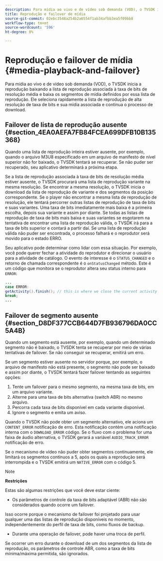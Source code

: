 ```yaml
---
description: Para mídia ao vivo e de vídeo sob demanda (VOD), o TVSDK inicia a reprodução baixando a lista de reprodução associada à taxa de bits de resolução média e baixa os segmentos de mídia definidos por essa lista de reprodução. Ele seleciona rapidamente a lista de reprodução de alta resolução de taxa de bits e sua mídia associada e continua o processo de download.
title: Reprodução e failover de mídia
source-git-commit: 02ebc3548a254b2a6554f1ab34afbb3ea5f09bb8
workflow-type: tm+mt
source-wordcount: '596'
ht-degree: 0%

---
```


# Reprodução e failover de mídia {#media-playback-and-failover}

Para mídia ao vivo e de vídeo sob demanda (VOD), o TVSDK inicia a reprodução baixando a lista de reprodução associada à taxa de bits de resolução média e baixa os segmentos de mídia definidos por essa lista de reprodução. Ele seleciona rapidamente a lista de reprodução de alta resolução de taxa de bits e sua mídia associada e continua o processo de download.

## Failover de lista de reprodução ausente {#section_4EA0AEFA7FB84FCEA699DFB10B135368}

Quando uma lista de reprodução inteira estiver ausente, por exemplo, quando o arquivo M3U8 especificado em um arquivo de manifesto de nível superior não for baixado, o TVSDK tentará se recuperar. Se não puder ser recuperado, seu aplicativo determinará a próxima etapa.

Se a lista de reprodução associada à taxa de bits de resolução média estiver ausente, o TVSDK procurará uma lista de reprodução variante na mesma resolução. Se encontrar a mesma resolução, o TVSDK inicia o download da lista de reprodução de variante e dos segmentos da posição correspondente. Se o player não encontrar a mesma lista de reprodução de resolução, ele tentará percorrer outras listas de reprodução de taxa de bits e suas variantes. Uma taxa de bits imediatamente mais baixa é a primeira escolha, depois sua variante e assim por diante. Se todas as listas de reprodução de taxa de bits mais baixa e suas variantes se esgotarem na tentativa de encontrar uma lista de reprodução válida, o TVSDK irá para a taxa de bits superior e contará a partir daí. Se uma lista de reprodução válida não puder ser encontrada, o processo falhará e o reprodutor será movido para o estado ERRO.

Seu aplicativo pode determinar como lidar com essa situação. Por exemplo, você pode querer fechar a atividade do reprodutor e direcionar o usuário para a atividade de catálogo. O evento de interesse é o `STATUS_CHANGED` e o retorno de chamada correspondente é o `onStatusChanged` método. Este é um código que monitora se o reprodutor altera seu status interno para `ERROR`:

```java
... 
case ERROR: 
getActivity().finish(); // this is where we close the current activity (the Player activity) 
break; 
...
```

## Failover de segmento ausente {#section_D8DF377CCB644D7FB936796DA0CC5A4B}

Quando um segmento está ausente, por exemplo, quando um determinado segmento não é baixado, o TVSDK tenta se recuperar por meio de várias tentativas de failover. Se não conseguir se recuperar, emitirá um erro.

Se um segmento estiver ausente no servidor porque, por exemplo, o arquivo de manifesto não está presente, o segmento não pode ser baixado e assim por diante, o TVSDK tentará fazer failover tentando as seguintes opções:

1. Tente um failover para o mesmo segmento, na mesma taxa de bits, em um arquivo variante.
1. Alterne para uma taxa de bits alternativa (switch ABR) no mesmo arquivo.
1. Percorra cada taxa de bits disponível em cada variante disponível.
1. Ignore o segmento e emita um aviso.

Quando o TVSDK não pode obter um segmento alternativo, ele aciona um `CONTENT_ERROR` notificação de erro. Esta notificação contém uma notificação interna com o `DOWNLOAD_ERROR` código. Se o fluxo com o problema for uma faixa de áudio alternativa, o TVSDK gerará a variável `AUDIO_TRACK_ERROR` notificação de erro.

Se o mecanismo de vídeo não puder obter segmentos continuamente, ele limitará os segmentos contínuos a 5, após os quais a reprodução será interrompida e o TVSDK emitirá um `NATIVE_ERROR` com o código 5.

>[!NOTE]
>
>**Restrições**
>
>Estas são algumas restrições que você deve estar ciente:
>
>* Os parâmetros de controle da taxa de bits adaptável (ABR) não são considerados quando ocorre um failover.
>
>  Isso ocorre porque o mecanismo de failover foi projetado para usar qualquer uma das listas de reprodução disponíveis no momento, independentemente do perfil de taxa de bits, como fluxos de backup.
>* Durante uma operação de failover, pode haver uma troca de perfil.
>
>  Se ocorrer um erro durante o download de um dos segmentos da lista de reprodução, os parâmetros de controle ABR, como a taxa de bits mínima/máxima permitida, são ignorados.
